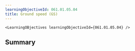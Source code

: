 ```yaml
---
learningObjectiveId: 061.01.05.04
title: Ground speed (GS)
---
```


```tsx eval
<LearningOBjectives learningObjectiveId={061.01.05.04} />
```

## Summary
